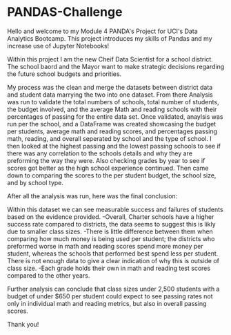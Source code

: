 # PANDAS-Challenge

Hello and welcome to my Module 4 PANDA's Project for UCI's Data Analytics Bootcamp. This project introduces my skills of Pandas and my increase use of Jupyter Notebooks!

Within this project I am the new Cheif Data Scientist for a school district. The school baord and the Mayor want to make strategic decisions regarding the future school budgets and priorities. 

My process was the clean and merge the datasets between district data and student data marrying the two into one dataset. From there Analysis was run to validate the total numbers of schools, total number of students, the budget involved, and the average Math and reading schools with their percentages of passing for the entire data set. 
Once validated, anaylsis was run per the school, and a DataFrame was created showcasing the budget per students, average math and reading scores, and percentages passing math, reading, and overall seperated by school and the type of school. 
I then looked at the highest passing and the lowest passing schools to see if there was any correlation to the schools details and why they are preforming the way they were. Also checking grades by year to see if scores got better as the high school experience continued. Then came down to comparing the scores to the per student budget, the school size, and by school type. 

After all the analysis was run, here was the final conclusion: 

Within this dataset we can see measurable success and failures of students based on the evidence provided. 
-Overall, Charter schools have a higher success rate compared to districts, the data seems to suggest this is likly due to smaller class sizes. 
-There is little difference between them when comparing how much money is being used per student; the districts who preformed worse in math and reading scores spend more money per student, whereas the schools that performed best spend less per student. There is not enough data to give a clear indication of why this is outside of class size. 
-Each grade holds their own in math and reading test scores compared to the other years.

Further analysis can conclude that class sizes under 2,500 students with a budget of under $650 per student could expect to see passing rates not only in individual math and reading metrics, but also in overall passing scores.


Thank you!
